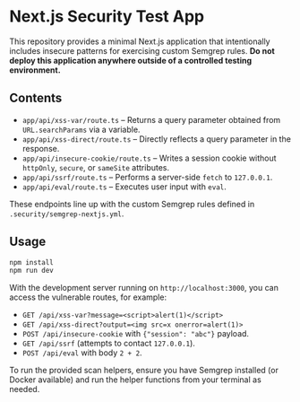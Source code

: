 # Next.js Security Test App

This repository provides a minimal Next.js application that intentionally includes insecure patterns for exercising custom Semgrep rules. **Do not deploy this application anywhere outside of a controlled testing environment.**

## Contents

- `app/api/xss-var/route.ts` – Returns a query parameter obtained from `URL.searchParams` via a variable.
- `app/api/xss-direct/route.ts` – Directly reflects a query parameter in the response.
- `app/api/insecure-cookie/route.ts` – Writes a session cookie without `httpOnly`, `secure`, or `sameSite` attributes.
- `app/api/ssrf/route.ts` – Performs a server-side `fetch` to `127.0.0.1`.
- `app/api/eval/route.ts` – Executes user input with `eval`.

These endpoints line up with the custom Semgrep rules defined in `.security/semgrep-nextjs.yml`.

## Usage

```bash
npm install
npm run dev
```

With the development server running on `http://localhost:3000`, you can access the vulnerable routes, for example:

- `GET /api/xss-var?message=<script>alert(1)</script>`
- `GET /api/xss-direct?output=<img src=x onerror=alert(1)>`
- `POST /api/insecure-cookie` with `{"session": "abc"}` payload.
- `GET /api/ssrf` (attempts to contact `127.0.0.1`).
- `POST /api/eval` with body `2 + 2`.

To run the provided scan helpers, ensure you have Semgrep installed (or Docker available) and run the helper functions from your terminal as needed.
